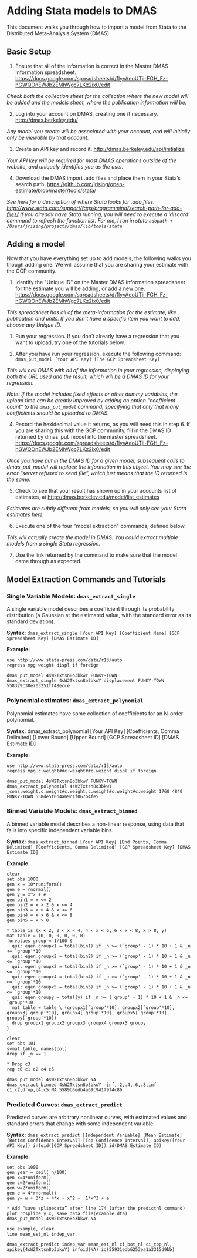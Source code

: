 # Adding Stata models to DMAS

This document walks you through how to import a model from Stata to the Distributed Meta-Analysis System (DMAS).

## Basic Setup

1. Ensure that all of the information is correct in the Master DMAS Information spreadsheet.
  https://docs.google.com/spreadsheets/d/1lyvAeoUTji-FGH_Fz-hGWQOnEWJb2EMhWgc7LKz2ix0/edit

  *Check both the collection sheet for the collection where the new model will be added and the models sheet, where the publication information will be.*

2. Log into your account on DMAS, creating one if necessary.
  http://dmas.berkeley.edu/

  *Any model you create will be associated with your account, and will initially only be viewable by that account.*

3. Create an API key and record it.
  http://dmas.berkeley.edu/api/initialize

  *Your API key will be required for most DMAS operations outside of the website, and uniquely identifies you as the user.*

4. Download the DMAS import .ado files and place them in your Stata’s search path.
  https://github.com/jrising/open-estimate/blob/master/tools/stata/

  *See here for a description of where Stata looks for .ado files: http://www.stata.com/support/faqs/programming/search-path-for-ado-files/*
  *If you already have Stata running, you will need to execute a ‘discard’ command to refresh the function list.*
  *For me, I run in stata `adopath + /Users/jrising/projects/dmas/lib/tools/stata`*

## Adding a model

Now that you have everything set up to add models, the following walks you though adding one.  We will assume that you are sharing your estimate with the GCP community.

1. Identify the "Unique ID" on the Master DMAS Information spreadsheet for the estimate you will be adding, or add a new one.
  https://docs.google.com/spreadsheets/d/1lyvAeoUTji-FGH_Fz-hGWQOnEWJb2EMhWgc7LKz2ix0/edit

  *This spreadsheet has all of the meta-information for the estimate, like publication and units.  If you don't have a specific item you want to add, choose any Unique ID.*

1. Run your regression.  If you don't already have a regression that you want to upload, try one of the tutorials below.

3. After you have run your regression, execute the following command:
   ```dmas_put_model [Your API Key] [The GCP Spreadsheet Key]```

  *This will call DMAS with all of the information in your regression, displaying both the URL used and the result, which will be a DMAS ID for your regression.*

  *Note: If the model includes fixed effects or other dummy variables, the upload time can be greatly improved by adding an option "coefficient count" to the `dmas_put_model` command, specifying that only that many coefficients should be uploaded to DMAS.*

4. Record the hexidecimal value it returns, as you will need this in step 6.  If you are sharing this with the GCP community, fill in the DMAS ID returned by dmas_put_model into the master spreadsheet.
  https://docs.google.com/spreadsheets/d/1lyvAeoUTji-FGH_Fz-hGWQOnEWJb2EMhWgc7LKz2ix0/edit

  *Once you have put in the DMAS ID for a given model, subsequent calls to dmas_put_model will replace the information in this object.  You may see the error “server refused to send file”, which just means that the ID returned is the same.*

5. Check to see that your result has shown up in your accounts list of estimates, at
  http://dmas.berkeley.edu/model/list_estimates

  *Estimates are subtly different from models, so you will only see your Stata estimates here.*

6. Execute one of the four "model extraction" commands, defined below.

  *This will actually create the model in DMAS.  You could extract multiple models from a single Stata regression.*

7. Use the link returned by the command to make sure that the model came through as expected.

## Model Extraction Commands and Tutorials

### Single Variable Models: `dmas_extract_single`

A single variable model describes a coefficient through its probability distribution (a Gaussian at the estimated value, with the standard error as its standard deviation).

**Syntax:**
```dmas_extract_single [Your API Key] [Coefficient Name] [GCP Spreadsheet Key] [DMAS Estimate ID]```

**Example:**
```
use http://www.stata-press.com/data/r13/auto
regress mpg weight displ if foreign

dmas_put_model 4sW2Txtsn8o3bkwY FUNKY-TOWN
dmas_extract_single 4sW2Txtsn8o3bkwY displacement FUNKY-TOWN 558329c30e703251ff48ecce
```

### Polynomial estimates: `dmas_extract_polynomial`

Polynomial estimates have some collection of coefficients for an N-order polynomial.

**Syntax:**
dmas_extract_polynomial [Your API Key] [Coefficients, Comma Delimited] [Lower Bound] [Upper Bound] [GCP Spreadsheet ID] [DMAS Estimate ID]

**Example:**
```
use http://www.stata-press.com/data/r13/auto
regress mpg c.weight##c.weight##c.weight displ if foreign

dmas_put_model 4sW2Txtsn8o3bkwY FUNKY-TOWN
dmas_extract_polynomial 4sW2Txtsn8o3bkwY _cons,weight,c.weight#c.weight,c.weight#c.weight#c.weight 1760 4840 FUNKY-TOWN 558de5f0b4a69c1f067b4fe5
```

### Binned Variable Models: `dmas_extract_binned`

A binned variable model describes a non-linear response, using data that falls into specific independent variable bins.

**Syntax:**
```dmas_extract_binned [Your API Key] [End Points, Comma Delimited] [Coefficients, Comma Delimited] [GCP Spreadsheet Key] [DMAS Estimate ID]```

**Example:**
```
clear
set obs 1000
gen x = 10*runiform()
gen e = rnormal()
gen y = x^2 + e
gen bin1 = x <= 2
gen bin2 = x > 2 & x <= 4
gen bin3 = x > 4 & x <= 6
gen bin4 = x > 6 & x <= 8
gen bin5 = x > 8

* table is (x < 2, 2 < x < 4, 4 < x < 6, 6 < x < 8, x > 8, y)
mat table = (0, 0, 0, 0, 0, 0)
forvalues group = 1/100 {
  qui: egen groupx1 = total(bin1) if _n >= (`group' - 1) * 10 + 1 & _n <= `group'*10
  qui: egen groupx2 = total(bin2) if _n >= (`group' - 1) * 10 + 1 & _n <= `group'*10
  qui: egen groupx3 = total(bin3) if _n >= (`group' - 1) * 10 + 1 & _n <= `group'*10
  qui: egen groupx4 = total(bin4) if _n >= (`group' - 1) * 10 + 1 & _n <= `group'*10
  qui: egen groupx5 = total(bin5) if _n >= (`group' - 1) * 10 + 1 & _n <= `group'*10
  qui: egen groupy = total(y) if _n >= (`group' - 1) * 10 + 1 & _n <= `group'*10
  mat table = table \ (groupx1[`group'*10], groupx2[`group'*10], groupx3[`group'*10], groupx4[`group'*10], groupx5[`group'*10], groupy[`group'*10])
  drop groupx1 groupx2 groupx3 groupx4 groupx5 groupy
}

clear
set obs 101
svmat table, names(col)
drop if _n == 1

* Drop c3
reg c6 c1 c2 c4 c5

dmas_put_model 4sW2Txtsn8o3bkwY NA
dmas_extract_binned 4sW2Txtsn8o3bkwY -inf,.2,.4,.6,.8,inf c1,c2,drop,c4,c5 NA 5589b6edb4a69c941f9f4c86
```

### Predicted Curves: `dmas_extract_predict`

Predicted curves are arbitrary nonlinear curves, with estimated values and standard errors that change with some independent variable.

**Syntax:**
```dmas_extract_predict [Independent Variable] [Mean Estimate] [Bottom Confidence Interval] [Top Confidence Interval], apikey([Your API Key]) infoid([GCP Spreadsheet ID]) id(DMAS Estimate ID)```

**Example:**
```
set obs 1000
gen year = ceil(_n/100)
gen x=4*uniform()
gen z=2*uniform()
gen w=2*uniform()
gen e = 4*rnormal()
gen y= w + 3*z + 4*x - x^2 + .1*x^3 + e

* Add “save splinedata” after line 174 (after the predictnl command)
plot_rcspline y x, save_data_file(example.dta)
dmas_put_model 4sW2Txtsn8o3bkwY NA

use example, clear
line mean_est_nl indep_var

dmas_extract_predict indep_var mean_est_nl ci_bot_nl ci_top_nl, apikey(4sW2Txtsn8o3bkwY) infoid(NA) id(55931edb6253ea1a3315d9bb)
```

